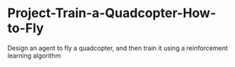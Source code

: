 # Project-Train-a-Quadcopter-How-to-Fly
Design an agent to fly a quadcopter, and then train it using a reinforcement learning algorithm
